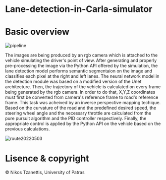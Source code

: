 # Lane-detection-in-Carla-simulator

# Basic overview

![pipeline](https://user-images.githubusercontent.com/33639372/175613609-3512cd95-133c-412d-b02f-d3af4965b2d4.PNG)


The images are being produced by an rgb camera which is attached to the vehicle simulating the driver's point of view.
After generating and properly pre-processing the image via the Python API offered by the simulation, the lane detection model performs semantic segmentaion on the image and classifies each pixel at the right and left lanes. The neural network model in the detection module was based on a modified version of the Unet architecture. Then, the trajectory of the vehicle is calculated on every frame being generated by the rgb camera. In order to do that, X,Y,Z coordinates must first be converted from camera's reference frame to road's reference frame. This task was acheived by an inverse perspective mapping techique.
Based on the curvature of the road and the predefined desired speed, 
the steering wheel angle and the necessary throttle are calculated from the pure pursuit algorithm and
the PID controller respectively. Finally, the appropriate control is applied by the Python API
on the vehicle based on the previous calculations.

![route20220503](https://user-images.githubusercontent.com/33639372/178665004-b1f333af-c96c-4905-b53f-e1918e1e9697.gif)


# Lisence & copyright

© Nikos Tzanettis, University of Patras 
